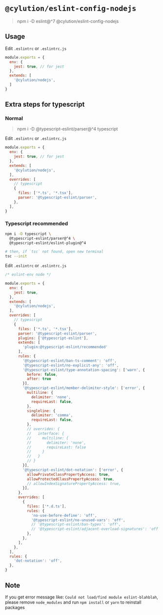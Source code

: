 # `@cylution/eslint-config-nodejs`

> npm i -D eslint@^7 @cylution/eslint-config-nodejs

## Usage

Edit ``.eslintrc`` or ``.eslintrc.js``
```js
module.exports = {
  env: {
    jest: true, // for jest
  },
  extends: [
    '@cylution/nodejs',
  ]
}
```

## Extra steps for typescript
### Normal
> npm i -D @typescript-eslint/parser@^4 typescript

Edit ``.eslintrc`` or ``.eslintrc.js``
```js
module.exports = {
  env: {
    jest: true, // for jest
  },
  extends: [
    '@cylution/nodejs',
  ],
  overrides: [
    // typescript
    {
      files: ['*.ts', '*.tsx'],
      parser: '@typescript-eslint/parser',
    },
  ],
}
```

### Typescript recommended
```bash
npm i -D typescript \
  @typescript-eslint/parser@^4 \
  @typescript-eslint/eslint-plugin@^4

# then, if `tsc` not found, open new terminal
tsc --init
```

Edit ``.eslintrc`` or ``.eslintrc.js``
```javascript
/* eslint-env node */

module.exports = {
  env: {
    jest: true,
  },
  extends: [
    '@cylution/nodejs',
  ],
  overrides: [
    // typescript
    {
      files: ['*.ts', '*.tsx'],
      parser: '@typescript-eslint/parser',
      plugins: ['@typescript-eslint'],
      extends: [
        'plugin:@typescript-eslint/recommended'
      ],
      rules: {
        '@typescript-eslint/ban-ts-comment': 'off',
        '@typescript-eslint/no-explicit-any': 'off',
        '@typescript-eslint/type-annotation-spacing': ['warn', {
          before: false,
          after: true
        }],
        '@typescript-eslint/member-delimiter-style': ['error', {
          multiline: {
            delimiter: 'none',
            requireLast: false,
          },
          singleline: {
            delimiter: 'comma',
            requireLast: false,
          },
          // overrides: {
          //   interface: {
          //     multiline: {
          //       delimiter: 'none',
          //       requireLast: false
          //     }
          //   }
          // }
        }],
        '@typescript-eslint/dot-notation': ['error', {
          allowPrivateClassPropertyAccess: true,
          allowProtectedClassPropertyAccess: true,
          // allowIndexSignaturePropertyAccess: true,
        }],
      },
      overrides: [
        {
          files: ['*.d.ts'],
          rules: {
            'no-use-before-define': 'off',
            '@typescript-eslint/no-unused-vars': 'off',
            // '@typescript-eslint/ban-types': 'off',
            // '@typescript-eslint/adjacent-overload-signatures': 'off',
          },
        },
      ],
    },
  ],
  rules: {
    'dot-notation': 'off',
  },
}
```

## Note
If you get error message like: `Could not load/find module eslint-blahblah`, please remove `node_modules` and run `npm install` or `yarn` to reinstall packages

